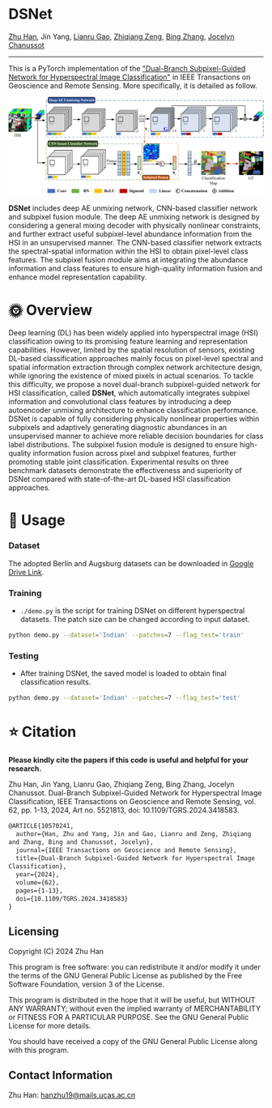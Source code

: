 # DSNet

[Zhu Han](https://scholar.google.com/citations?user=AtmD3QUAAAAJ&hl=zh-CN&oi=sra), Jin Yang, [Lianru Gao](https://scholar.google.com/citations?user=La-8gLMAAAAJ&hl=zh-CN&oi=sra), [Zhiqiang Zeng](https://scholar.google.com/citations?user=rKfw-PkAAAAJ&hl=zh-CN), [Bing Zhang](https://scholar.google.com/citations?user=nHup8tQAAAAJ&hl=zh-CN), [Jocelyn Chanussot](http://jocelyn-chanussot.net/)

___________
This is a PyTorch implementation of the ["Dual-Branch Subpixel-Guided Network for Hyperspectral Image Classification"](https://ieeexplore.ieee.org/document/10570241) in IEEE Transactions on Geoscience and Remote Sensing. More specifically, it is detailed as follow.

![alt text](./flowchart.png)

**DSNet** includes deep AE unmixing network, CNN-based classifier network and subpixel fusion module. The deep AE unmixing network is designed by considering a general mixing decoder with physically nonlinear constraints, and further extract useful subpixel-level abundance information from the HSI in an unsupervised manner. The CNN-based classifier network extracts the spectral-spatial information within the HSI to obtain pixel-level class features. The subpixel fusion module aims at integrating the abundance information and class features to ensure high-quality information fusion and enhance model representation capability.

# 🌞 Overview

Deep learning (DL) has been widely applied into hyperspectral image (HSI) classification owing to its promising feature learning and representation capabilities. However, limited by the spatial resolution of sensors, existing DL-based classification approaches mainly focus on pixel-level spectral and spatial information extraction through complex network architecture design, while ignoring the existence of mixed pixels in actual scenarios. To tackle this difficulty, we propose a novel dual-branch subpixel-guided network for HSI classification, called **DSNet**, which automatically integrates subpixel information and convolutional class features by introducing a deep autoencoder unmixing architecture to enhance classification performance. DSNet is capable of fully considering physically nonlinear properties within subpixels and adaptively generating diagnostic abundances in an unsupervised manner to achieve more reliable decision boundaries for class label distributions. The subpixel fusion module is designed to ensure high-quality information fusion across pixel and subpixel features, further promoting stable joint classification. Experimental results on three benchmark datasets demonstrate the effectiveness and superiority of DSNet compared with state-of-the-art DL-based HSI classification approaches.

# 🔨 Usage

### Dataset
The adopted Berlin and Augsburg datasets can be downloaded in [Google Drive Link](https://drive.google.com/drive/folders/1kjXSncSRijOEtFRKghHBWJmMn-Qjmi5t?usp=drive_link).

### Training
    
* `./demo.py` is the script for training DSNet on different hyperspectral datasets. The patch size can be changed according to input dataset.

```bash
python demo.py --dataset='Indian' --patches=7 --flag_test='train'
```

### Testing

* After training DSNet, the saved model is loaded to obtain final classification results.

```bash
python demo.py --dataset='Indian' --patches=7 --flag_test='test'
```

# ⭐ Citation

**Please kindly cite the papers if this code is useful and helpful for your research.**

Zhu Han, Jin Yang, Lianru Gao, Zhiqiang Zeng, Bing Zhang, Jocelyn Chanussot. Dual-Branch Subpixel-Guided Network for Hyperspectral Image Classification, IEEE Transactions on Geoscience and Remote Sensing, vol. 62, pp. 1-13, 2024, Art no. 5521813, doi: 10.1109/TGRS.2024.3418583.

    @ARTICLE{10570241,
      author={Han, Zhu and Yang, Jin and Gao, Lianru and Zeng, Zhiqiang and Zhang, Bing and Chanussot, Jocelyn},
      journal={IEEE Transactions on Geoscience and Remote Sensing}, 
      title={Dual-Branch Subpixel-Guided Network for Hyperspectral Image Classification}, 
      year={2024},
      volume={62},
      pages={1-13},
      doi={10.1109/TGRS.2024.3418583}
    }

Licensing
---------------------

Copyright (C) 2024 Zhu Han

This program is free software: you can redistribute it and/or modify it under the terms of the GNU General Public License as published by the Free Software Foundation, version 3 of the License.

This program is distributed in the hope that it will be useful, but WITHOUT ANY WARRANTY; without even the implied warranty of MERCHANTABILITY or FITNESS FOR A PARTICULAR PURPOSE. See the GNU General Public License for more details.

You should have received a copy of the GNU General Public License along with this program.

Contact Information
---------------------
Zhu Han: hanzhu19@mails.ucas.ac.cn
